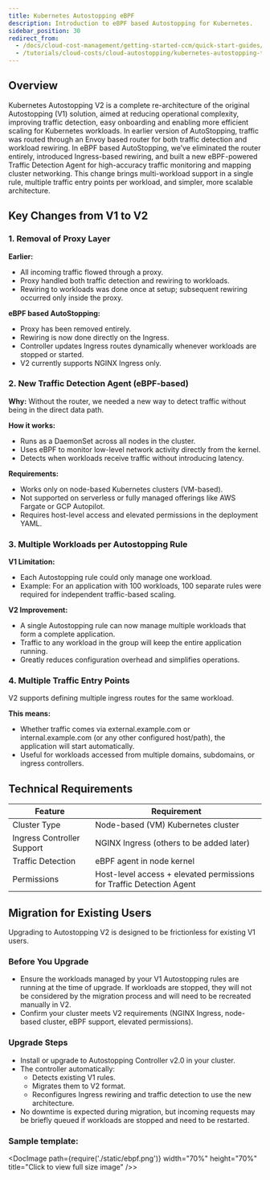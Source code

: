 ```yaml
---
title: Kubernetes Autostopping eBPF
description: Introduction to eBPF based Autostopping for Kubernetes.
sidebar_position: 30
redirect_from:
  - /docs/cloud-cost-management/getting-started-ccm/quick-start-guides/kubernetes-autostopping-traefik
  - /tutorials/cloud-costs/cloud-autostopping/kubernetes-autostopping-traefik
---
```


## Overview

Kubernetes Autostopping V2 is a complete re-architecture of the original Autostopping (V1) solution, aimed at reducing operational complexity, improving traffic detection, easy onboarding and enabling more efficient scaling for Kubernetes workloads.
In earlier version of AutoStopping, traffic was routed through an Envoy based router for both traffic detection and workload rewiring. In eBPF based AutoStopping, we’ve eliminated the router entirely, introduced Ingress-based rewiring, and built a new eBPF-powered Traffic Detection Agent for high-accuracy traffic monitoring and mapping cluster networking.
This change brings multi-workload support in a single rule, multiple traffic entry points per workload, and simpler, more scalable architecture.

## Key Changes from V1 to V2

### 1. Removal of Proxy Layer

**Earlier:**
- All incoming traffic flowed through a proxy.
- Proxy handled both traffic detection and rewiring to workloads.
- Rewiring to workloads was done once at setup; subsequent rewiring occurred only inside the proxy.

**eBPF based AutoStopping:**
- Proxy has been removed entirely.
- Rewiring is now done directly on the Ingress.
- Controller updates Ingress routes dynamically whenever workloads are stopped or started.
- V2 currently supports NGINX Ingress only.

### 2. New Traffic Detection Agent (eBPF-based)

**Why:** Without the router, we needed a new way to detect traffic without being in the direct data path.

**How it works:**
- Runs as a DaemonSet across all nodes in the cluster.
- Uses eBPF to monitor low-level network activity directly from the kernel.
- Detects when workloads receive traffic without introducing latency.

**Requirements:**
- Works only on node-based Kubernetes clusters (VM-based).
- Not supported on serverless or fully managed offerings like AWS Fargate or GCP Autopilot.
- Requires host-level access and elevated permissions in the deployment YAML.

### 3. Multiple Workloads per Autostopping Rule
**V1 Limitation:**
- Each Autostopping rule could only manage one workload.
- Example: For an application with 100 workloads, 100 separate rules were required for independent traffic-based scaling.

**V2 Improvement:**
- A single Autostopping rule can now manage multiple workloads that form a complete application.
- Traffic to any workload in the group will keep the entire application running.
- Greatly reduces configuration overhead and simplifies operations.

### 4. Multiple Traffic Entry Points
V2 supports defining multiple ingress routes for the same workload.

**This means:**
- Whether traffic comes via external.example.com or internal.example.com (or any other configured host/path), the application will start automatically.
- Useful for workloads accessed from multiple domains, subdomains, or ingress controllers.


## Technical Requirements

Feature | Requirement
--- | ---
Cluster Type | Node-based (VM) Kubernetes cluster
Ingress Controller Support | NGINX Ingress (others to be added later)
Traffic Detection | eBPF agent in node kernel
Permissions | Host-level access + elevated permissions for Traffic Detection Agent

## Migration for Existing Users

Upgrading to Autostopping V2 is designed to be frictionless for existing V1 users.

### Before You Upgrade

- Ensure the workloads managed by your V1 Autostopping rules are running at the time of upgrade. If workloads are stopped, they will not be considered by the migration process and will need to be recreated manually in V2.
- Confirm your cluster meets V2 requirements (NGINX Ingress, node-based cluster, eBPF support, elevated permissions).

### Upgrade Steps

- Install or upgrade to Autostopping Controller v2.0 in your cluster.
- The controller automatically:
    - Detects existing V1 rules.
    - Migrates them to V2 format.
    - Reconfigures Ingress rewiring and traffic detection to use the new architecture.
- No downtime is expected during migration, but incoming requests may be briefly queued if workloads are stopped and need to be restarted.

### Sample template:

  <DocImage path={require('./static/ebpf.png')} width="70%" height="70%" title="Click to view full size image" />>
